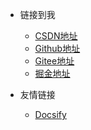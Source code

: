 <!-- _navbar.md -->

* 链接到我
  * [CSDN地址](https://blog.csdn.net/HXBest)
  * [Github地址](https://github.com/He-Xiang-best)
  * [Gitee地址](https://gitee.com/hexiang_home)
  * [掘金地址](https://juejin.cn/user/990001027098605)


* 友情链接
  * [Docsify](https://docsify.js.org/#/)

